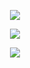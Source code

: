 <p align="center">
  <img src="https://github.com/kseniakap/site-furniture-store-on-react/blob/main/Readme/site_main.png" />
</p>
<p align="center">
  <img src="https://github.com/kseniakap/site-furniture-store-on-react/blob/main/Readme/site_list.png" />
</p>
<p align="center">
  <img src="https://github.com/kseniakap/site-furniture-store-on-react/blob/main/Readme/site_basket.png" />
</p>


